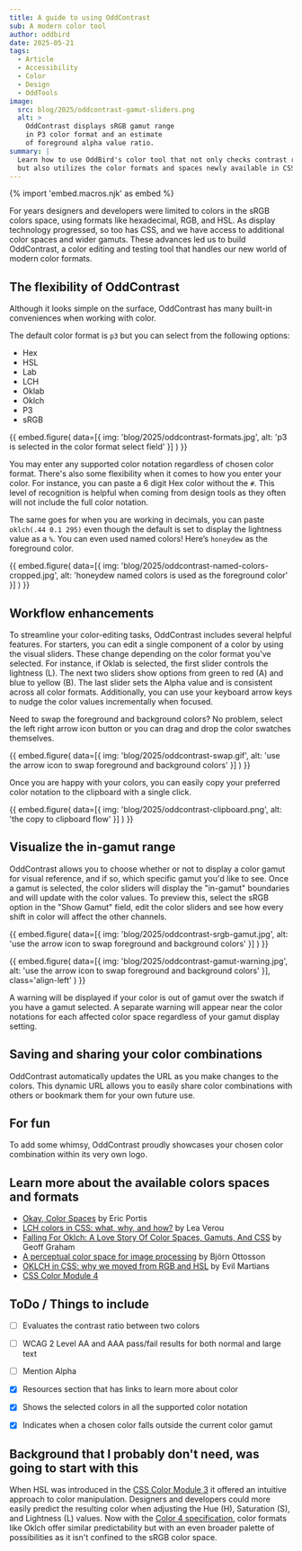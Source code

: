 ```yaml
---
title: A guide to using OddContrast
sub: A modern color tool
author: oddbird
date: 2025-05-21
tags:
  - Article
  - Accessibility
  - Color
  - Design
  - OddTools
image:
  src: blog/2025/oddcontrast-gamut-sliders.png
  alt: >
    OddContrast displays sRGB gamut range
    in P3 color format and an estimate
    of foreground alpha value ratio.
summary: |
  Learn how to use OddBird's color tool that not only checks contrast ratios
  but also utilizes the color formats and spaces newly available in CSS.
---
```


{% import 'embed.macros.njk' as embed %}

For years designers and developers were limited to colors in the sRGB colors
space, using formats like hexadecimal, RGB, and HSL. As display technology
progressed, so too has CSS, and we have access to additional color spaces and
wider gamuts. These advances led us to build OddContrast, a color editing and
testing tool that handles our new world of modern color formats.

## The flexibility of OddContrast

Although it looks simple on the surface, OddContrast has many built-in
conveniences when working with color.

The default color format is `p3` but you can select from the following options:
- Hex
- HSL
- Lab
- LCH
- Oklab
- Oklch
- P3
- sRGB

{{ embed.figure(
  data=[{
    img: 'blog/2025/oddcontrast-formats.jpg',
    alt: 'p3 is selected in the color format select field'
  }]
) }}

You may enter any supported color notation regardless of chosen color format.
There's also some flexibility when it comes to how you enter your color.
For instance, you can paste a 6 digit Hex color without the `#`.
This level of recognition is helpful when coming from design tools as they
often will not include the full color notation.

The same goes for when you are working in decimals, you can paste
`oklch(.44 0.1 295)` even though the default is set to display the lightness
value as a `%`. You can even used named colors! Here’s `honeydew` as the
foreground color.

{{ embed.figure(
  data=[{
    img: 'blog/2025/oddcontrast-named-colors-cropped.jpg',
    alt: 'honeydew named colors is used as the foreground color'
  }]
) }}

## Workflow enhancements

To streamline your color-editing tasks, OddContrast includes several helpful
features. For starters, you can edit a single component of a color by using the
visual sliders. These change depending on the color format you've selected. For
instance, if Oklab is selected, the first slider controls the lightness (L).
The next two sliders show options from green to red (A) and blue to yellow (B).
The last slider sets the Alpha value and is consistent across all color formats.
Additionally, you can use your keyboard arrow keys to nudge the color values
incrementally when focused.

Need to swap the foreground and background colors? No problem, select the left
right arrow icon button or you can drag and drop the color swatches themselves.

{{ embed.figure(
  data=[{
    img: 'blog/2025/oddcontrast-swap.gif',
    alt: 'use the arrow icon to swap foreground and background colors'
  }]
) }}

Once you are happy with your colors, you can easily copy your preferred color
notation to the clipboard with a single click.

{{ embed.figure(
  data=[{
    img: 'blog/2025/oddcontrast-clipboard.png',
    alt: 'the copy to clipboard flow'
  }]
) }}

## Visualize the in-gamut range

OddContrast allows you to choose whether or not to display a color gamut for
visual reference, and if so, which specific gamut you'd like to see. Once a
gamut is selected, the color sliders will display the "in-gamut" boundaries and
will update with the color values. To preview this, select the sRGB option in
the "Show Gamut" field, edit the color sliders and see how every shift in color
will affect the other channels.

{{ embed.figure(
  data=[{
    img: 'blog/2025/oddcontrast-srgb-gamut.jpg',
    alt: 'use the arrow icon to swap foreground and background colors'
  }]
) }}

<div class="contain">
{{ embed.figure(
  data=[{
    img: 'blog/2025/oddcontrast-gamut-warning.jpg',
    alt: 'use the arrow icon to swap foreground and background colors'
  }],
    class='align-left'
) }}

A warning will be displayed if your color is out of gamut over the swatch if you have a gamut selected. A separate warning will appear near the color notations for each affected color space regardless of your gamut display setting.
</div>

## Saving and sharing your color combinations

OddContrast automatically updates the URL as you make changes to the colors.
This dynamic URL allows you to easily share color combinations with others or
bookmark them for your own future use.

## For fun

To add some whimsy, OddContrast proudly showcases your chosen color
combination within its very own logo.

## Learn more about the available colors spaces and formats

- [Okay, Color Spaces](https://ericportis.com/posts/2024/okay-color-spaces/) by Eric Portis
- [LCH colors in CSS: what, why, and how?](https://lea.verou.me/blog/2020/04/lch-colors-in-css-what-why-and-how/) by Lea Verou
- [Falling For Oklch: A Love Story Of Color Spaces, Gamuts, And CSS](https://www.smashingmagazine.com/2023/08/oklch-color-spaces-gamuts-css/) by Geoff Graham
- [A perceptual color space for image processing](https://bottosson.github.io/posts/oklab/) by Björn Ottosson
- [OKLCH in CSS: why we moved from RGB and HSL](https://evilmartians.com/chronicles/oklch-in-css-why-quit-rgb-hsl) by Evil Martians
- [CSS Color Module 4](https://www.w3.org/TR/css-color-4/)

## ToDo / Things to include

- [ ] Evaluates the contrast ratio between two colors
- [ ] WCAG 2 Level AA and AAA pass/fail results for both normal and large text
- [ ] Mention Alpha
- [x] Resources section that has links to learn more about color
- [x] Shows the selected colors in all the supported color notation
- [x] Indicates when a chosen color falls outside the current color gamut


## Background that I probably don't need, was going to start with this

When HSL was introduced in the
[CSS Color Module 3](https://www.w3.org/TR/css-color-3/#hsl-color)
it offered an intuitive approach to color manipulation.
Designers and developers could more easily predict the resulting
color when adjusting the Hue (H), Saturation (S), and Lightness (L) values.
Now with the [Color 4 specification](https://www.w3.org/TR/css-color-4/),
color formats like Oklch offer similar predictability but with an even broader
palette of possibilities as it isn't confined to the sRGB color space.
